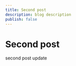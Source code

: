 ```yaml
---
title: Second post
description: blog description
publish: false
---
```


# Second post

second post update
